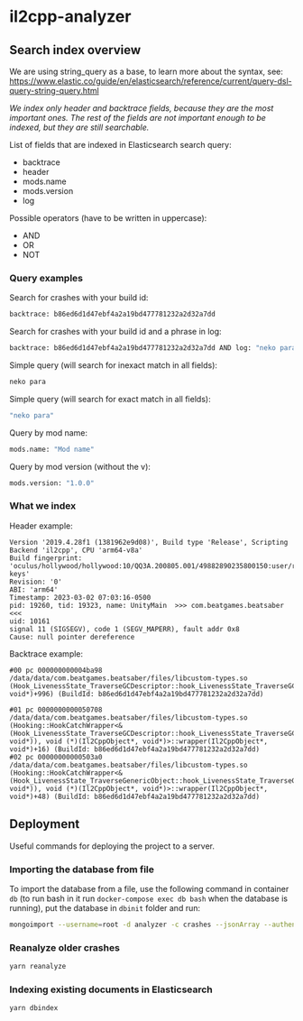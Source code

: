# il2cpp-analyzer

## Search index overview

We are using string_query as a base, to learn more about the syntax, see:
https://www.elastic.co/guide/en/elasticsearch/reference/current/query-dsl-query-string-query.html

*We index only header and backtrace fields, because they are the most important ones. The rest of the fields are not important enough to be indexed, but they are still searchable.*

List of fields that are indexed in Elasticsearch search query:
- backtrace
- header
- mods.name
- mods.version
- log

Possible operators (have to be written in uppercase):
- AND
- OR
- NOT




### Query examples

Search for crashes with your build id:
```bash
backtrace: b86ed6d1d47ebf4a2a19bd477781232a2d32a7dd
```

Search for crashes with your build id and a phrase in log:
```bash
backtrace: b86ed6d1d47ebf4a2a19bd477781232a2d32a7dd AND log: "neko para"
```


Simple query (will search for inexact match in all fields):
```bash
neko para
```


Simple query (will search for exact match in all fields):
```bash
"neko para"
```


Query by mod name:
```bash
mods.name: "Mod name"
```

Query by mod version (without the v):
```bash
mods.version: "1.0.0"
```

### What we index

Header example:
```
Version '2019.4.28f1 (1381962e9d08)', Build type 'Release', Scripting Backend 'il2cpp', CPU 'arm64-v8a'
Build fingerprint: 'oculus/hollywood/hollywood:10/QQ3A.200805.001/49882890235800150:user/release-keys'
Revision: '0'
ABI: 'arm64'
Timestamp: 2023-03-02 07:03:16-0500
pid: 19260, tid: 19323, name: UnityMain  >>> com.beatgames.beatsaber <<<
uid: 10161
signal 11 (SIGSEGV), code 1 (SEGV_MAPERR), fault addr 0x8
Cause: null pointer dereference
```

Backtrace example:
```
#00 pc 000000000004ba98  /data/data/com.beatgames.beatsaber/files/libcustom-types.so (Hook_LivenessState_TraverseGCDescriptor::hook_LivenessState_TraverseGCDescriptor(Il2CppObject*, void*)+996) (BuildId: b86ed6d1d47ebf4a2a19bd477781232a2d32a7dd)                               
                                           
#01 pc 0000000000050708  /data/data/com.beatgames.beatsaber/files/libcustom-types.so (Hooking::HookCatchWrapper<&(Hook_LivenessState_TraverseGCDescriptor::hook_LivenessState_TraverseGCDescriptor(Il2CppObject*, void*)), void (*)(Il2CppObject*, void*)>::wrapper(Il2CppObject*, void*)+16) (BuildId: b86ed6d1d47ebf4a2a19bd477781232a2d32a7dd)
#02 pc 00000000000503a0  /data/data/com.beatgames.beatsaber/files/libcustom-types.so (Hooking::HookCatchWrapper<&(Hook_LivenessState_TraverseGenericObject::hook_LivenessState_TraverseGenericObject(Il2CppObject*, void*)), void (*)(Il2CppObject*, void*)>::wrapper(Il2CppObject*, void*)+48) (BuildId: b86ed6d1d47ebf4a2a19bd477781232a2d32a7dd)
```

## Deployment 

Useful commands for deploying the project to a server.

### Importing the database from file

To import the database from a file, use the following command in container `db` (to run bash in it run `docker-compose exec db bash` when the database is running), put the database in `dbinit` folder and run:

```bash
mongoimport --username=root -d analyzer -c crashes --jsonArray --authenticationDatabase admin --file=/docker-entrypoint-initdb.d/<filename>.json
```

### Reanalyze older crashes

```bash
yarn reanalyze
```

### Indexing existing documents in Elasticsearch

```bash
yarn dbindex
```
